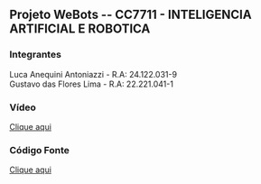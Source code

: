 ## Projeto WeBots -- CC7711 - INTELIGENCIA ARTIFICIAL E ROBOTICA


### Integrantes
Luca Anequini Antoniazzi - R.A: 24.122.031-9 <br>
Gustavo das Flores Lima - R.A: 22.221.041-1 <br>

### Vídeo
[Clique aqui](https://youtu.be/j-Bh4V9qQ70)


### Código Fonte
[Clique aqui](https://github.com/lucaanequini/projeto-webots/tree/main/controllers/codigo)
